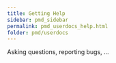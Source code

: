 ```yaml
---
title: Getting Help
sidebar: pmd_sidebar
permalink: pmd_userdocs_help.html
folder: pmd/userdocs
---
```


Asking questions, reporting bugs, ...
